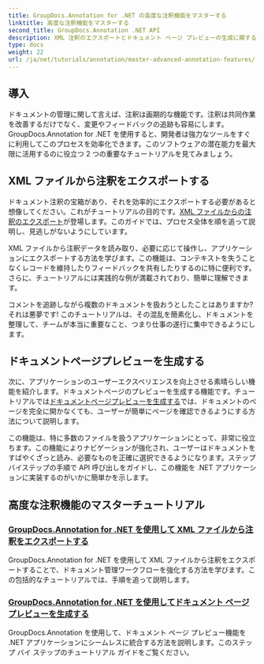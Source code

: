 ```yaml
---
title: GroupDocs.Annotation for .NET の高度な注釈機能をマスターする
linktitle: 高度な注釈機能をマスターする
second_title: GroupDocs.Annotation .NET API
description: XML 注釈のエクスポートとドキュメント ページ プレビューの生成に関するチュートリアルを使用して、GroupDocs.Annotation for .NET の可能性を最大限に引き出します。
type: docs
weight: 22
url: /ja/net/tutorials/annotation/master-advanced-annotation-features/
---
```

## 導入

ドキュメントの管理に関して言えば、注釈は画期的な機能です。注釈は共同作業を改善するだけでなく、変更やフィードバックの追跡も容易にします。GroupDocs.Annotation for .NET を使用すると、開発者は強力なツールをすぐに利用してこのプロセスを効率化できます。このソフトウェアの潜在能力を最大限に活用するのに役立つ 2 つの重要なチュートリアルを見てみましょう。

## XML ファイルから注釈をエクスポートする

ドキュメント注釈の宝箱があり、それを効率的にエクスポートする必要があると想像してください。これがチュートリアルの目的です。[XML ファイルからの注釈のエクスポート](./export-annotations-from-xml-file/)が登場します。このガイドでは、プロセス全体を順を追って説明し、見逃しがないようにしています。 

XML ファイルから注釈データを読み取り、必要に応じて操作し、アプリケーションにエクスポートする方法を学びます。この機能は、コンテキストを失うことなくレコードを維持したりフィードバックを共有したりするのに特に便利です。さらに、チュートリアルには実践的な例が満載されており、簡単に理解できます。 

コメントを追跡しながら複数のドキュメントを扱おうとしたことはありますか? それは悪夢です! このチュートリアルは、その混乱を簡素化し、ドキュメントを整理して、チームが本当に重要なこと、つまり仕事の遂行に集中できるようにします。

## ドキュメントページプレビューを生成する

次に、アプリケーションのユーザーエクスペリエンスを向上させる素晴らしい機能を紹介します。ドキュメントページのプレビューを生成する機能です。チュートリアルでは[ドキュメントページプレビューを生成する](./generate-document-page-previews/)では、ドキュメントのページを完全に開かなくても、ユーザーが簡単にページを確認できるようにする方法について説明します。

この機能は、特に多数のファイルを扱うアプリケーションにとって、非常に役立ちます。この機能によりナビゲーションが強化され、ユーザーはドキュメントをすばやくざっと読み、必要なものを正確に選択できるようになります。ステップバイステップの手順で API 呼び出しをガイドし、この機能を .NET アプリケーションに実装するのがいかに簡単かを示します。 

## 高度な注釈機能のマスターチュートリアル
### [GroupDocs.Annotation for .NET を使用して XML ファイルから注釈をエクスポートする](./export-annotations-from-xml-file/)
GroupDocs.Annotation for .NET を使用して XML ファイルから注釈をエクスポートすることで、ドキュメント管理ワークフローを強化する方法を学びます。この包括的なチュートリアルでは、手順を追って説明します。
### [GroupDocs.Annotation for .NET を使用してドキュメント ページ プレビューを生成する](./generate-document-page-previews/)
GroupDocs.Annotation を使用して、ドキュメント ページ プレビュー機能を .NET アプリケーションにシームレスに統合する方法を説明します。このステップ バイ ステップのチュートリアル ガイドをご覧ください。